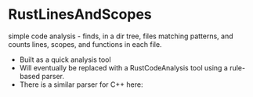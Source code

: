 # RustLinesAndScopes

simple code analysis - finds, in a dir tree, files matching patterns, and counts lines, scopes, and functions
in each file.  
- Built as a quick analysis tool
- Will eventually be replaced with a RustCodeAnalysis tool using a rule-based parser.
- There is a similar parser for C++ here: <a href=""></a>

